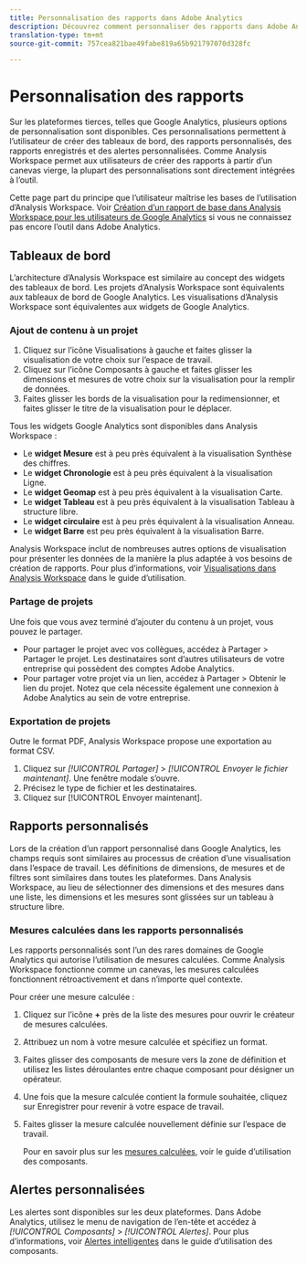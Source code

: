 ```yaml
---
title: Personnalisation des rapports dans Adobe Analytics
description: Découvrez comment personnaliser des rapports dans Adobe Analytics
translation-type: tm+mt
source-git-commit: 757cea821bae49fabe819a65b921797070d328fc

---
```



# Personnalisation des rapports

Sur les plateformes tierces, telles que Google Analytics, plusieurs options de personnalisation sont disponibles. Ces personnalisations permettent à l’utilisateur de créer des tableaux de bord, des rapports personnalisés, des rapports enregistrés et des alertes personnalisées. Comme Analysis Workspace permet aux utilisateurs de créer des rapports à partir d’un canevas vierge, la plupart des personnalisations sont directement intégrées à l’outil.

Cette page part du principe que l’utilisateur maîtrise les bases de l’utilisation d’Analysis Workspace. Voir [Création d’un rapport de base dans Analysis Workspace pour les utilisateurs de Google Analytics](reports/create-report.md) si vous ne connaissez pas encore l’outil dans Adobe Analytics.

## Tableaux de bord

L’architecture d’Analysis Workspace est similaire au concept des widgets des tableaux de bord. Les projets d’Analysis Workspace sont équivalents aux tableaux de bord de Google Analytics. Les visualisations d’Analysis Workspace sont équivalentes aux widgets de Google Analytics.

### Ajout de contenu à un projet

1. Cliquez sur l’icône Visualisations à gauche et faites glisser la visualisation de votre choix sur l’espace de travail.
2. Cliquez sur l’icône Composants à gauche et faites glisser les dimensions et mesures de votre choix sur la visualisation pour la remplir de données.
3. Faites glisser les bords de la visualisation pour la redimensionner, et faites glisser le titre de la visualisation pour le déplacer.

Tous les widgets Google Analytics sont disponibles dans Analysis Workspace :

* Le **widget Mesure** est à peu près équivalent à la visualisation Synthèse des chiffres.
* Le **widget Chronologie** est à peu près équivalent à la visualisation Ligne.
* Le **widget Geomap** est à peu près équivalent à la visualisation Carte.
* Le **widget Tableau** est à peu près équivalent à la visualisation Tableau à structure libre.
* Le **widget circulaire** est à peu près équivalent à la visualisation Anneau.
* Le **widget Barre** est peu près équivalent à la visualisation Barre.

Analysis Workspace inclut de nombreuses autres options de visualisation pour présenter les données de la manière la plus adaptée à vos besoins de création de rapports. Pour plus d’informations, voir [Visualisations dans Analysis Workspace](/help/analyze/analysis-workspace/visualizations/freeform-analysis-visualizations.md) dans le guide d’utilisation.

### Partage de projets

Une fois que vous avez terminé d’ajouter du contenu à un projet, vous pouvez le partager.

* Pour partager le projet avec vos collègues, accédez à Partager > Partager le projet. Les destinataires sont d’autres utilisateurs de votre entreprise qui possèdent des comptes Adobe Analytics.
* Pour partager votre projet via un lien, accédez à Partager > Obtenir le lien du projet. Notez que cela nécessite également une connexion à Adobe Analytics au sein de votre entreprise.

### Exportation de projets

Outre le format PDF, Analysis Workspace propose une exportation au format CSV.

1. Cliquez sur *[!UICONTROL Partager]* > *[!UICONTROL Envoyer le fichier maintenant]*. Une fenêtre modale s’ouvre.
2. Précisez le type de fichier et les destinataires.
3. Cliquez sur [!UICONTROL Envoyer maintenant].

## Rapports personnalisés

Lors de la création d’un rapport personnalisé dans Google Analytics, les champs requis sont similaires au processus de création d’une visualisation dans l’espace de travail. Les définitions de dimensions, de mesures et de filtres sont similaires dans toutes les plateformes. Dans Analysis Workspace, au lieu de sélectionner des dimensions et des mesures dans une liste, les dimensions et les mesures sont glissées sur un tableau à structure libre.

### Mesures calculées dans les rapports personnalisés

Les rapports personnalisés sont l’un des rares domaines de Google Analytics qui autorise l’utilisation de mesures calculées. Comme Analysis Workspace fonctionne comme un canevas, les mesures calculées fonctionnent rétroactivement et dans n’importe quel contexte.

Pour créer une mesure calculée :

1. Cliquez sur l’icône **+** près de la liste des mesures pour ouvrir le créateur de mesures calculées.
2. Attribuez un nom à votre mesure calculée et spécifiez un format.
3. Faites glisser des composants de mesure vers la zone de définition et utilisez les listes déroulantes entre chaque composant pour désigner un opérateur.
4. Une fois que la mesure calculée contient la formule souhaitée, cliquez sur Enregistrer pour revenir à votre espace de travail.
5. Faites glisser la mesure calculée nouvellement définie sur l’espace de travail.

   Pour en savoir plus sur les [mesures calculées](/help/components/c-variables/c-metrics/calculated-metric.md), voir le guide d’utilisation des composants.

## Alertes personnalisées

Les alertes sont disponibles sur les deux plateformes. Dans Adobe Analytics, utilisez le menu de navigation de l’en-tête et accédez à *[!UICONTROL Composants]* > *[!UICONTROL Alertes]*. Pour plus d’informations, voir [Alertes intelligentes](/help/components/c-alerts/intellligent-alerts.md) dans le guide d’utilisation des composants.
